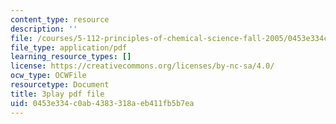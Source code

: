 ```yaml
---
content_type: resource
description: ''
file: /courses/5-112-principles-of-chemical-science-fall-2005/0453e334c0ab4383318aeb411fb5b7ea_QyishgPCBfg.pdf
file_type: application/pdf
learning_resource_types: []
license: https://creativecommons.org/licenses/by-nc-sa/4.0/
ocw_type: OCWFile
resourcetype: Document
title: 3play pdf file
uid: 0453e334-c0ab-4383-318a-eb411fb5b7ea
---
```

